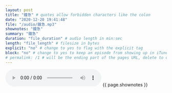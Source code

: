 ```yaml
---
layout: post
title: "鐘急" # quotes allow forbidden characters like the colon
date: "2020-12-20 19:41:48"
file: "/audio/鐘急.mp3"
shownotes: "鐘急"
summary: "鐘急"
duration: "file_duration" # audio length in min:sec
length: "file_length" # filesize in bytes
explicit: "no" # change to yes to flag with the explicit tag
block: "no" # change to yes to keep an episode from showing up in iTunes
# permalink: /1 # will be the ending part of the pages URL, delete to default to the title
---
```


<audio controls>
<source src="{{site.url}}{{site.baseurl}}{{ page.file }}" type="audio/x-mp3">
Your browser does not support the audio element.
</audio>
{{ page.shownotes }}
